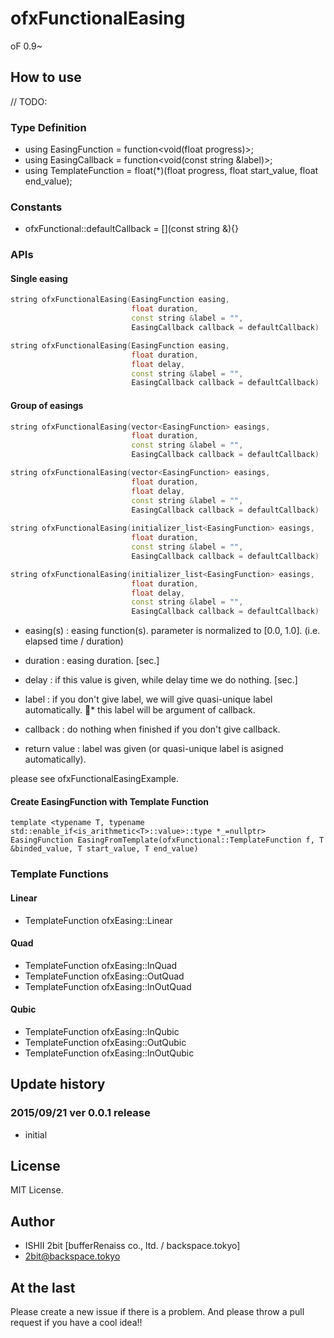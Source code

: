 # ofxFunctionalEasing

oF 0.9~

## How to use
// TODO:

### Type Definition

* using EasingFunction = function<void(float progress)>;
* using EasingCallback = function<void(const string &label)>;
* using TemplateFunction = float(*)(float progress, float start_value, float end_value);

### Constants

* ofxFunctional::defaultCallback = [](const string &){}

### APIs

#### Single easing

```cpp
string ofxFunctionalEasing(EasingFunction easing,
                           float duration,
                           const string &label = "",
                           EasingCallback callback = defaultCallback)

string ofxFunctionalEasing(EasingFunction easing,
                           float duration,
                           float delay,
                           const string &label = "",
                           EasingCallback callback = defaultCallback)
```

#### Group of easings

```cpp
string ofxFunctionalEasing(vector<EasingFunction> easings,
                           float duration,
                           const string &label = "",
                           EasingCallback callback = defaultCallback)

string ofxFunctionalEasing(vector<EasingFunction> easings,
                           float duration,
                           float delay,
                           const string &label = "",
                           EasingCallback callback = defaultCallback)
                           
string ofxFunctionalEasing(initializer_list<EasingFunction> easings,
                           float duration,
                           const string &label = "",
                           EasingCallback callback = defaultCallback)

string ofxFunctionalEasing(initializer_list<EasingFunction> easings,
                           float duration,
                           float delay,
                           const string &label = "",
                           EasingCallback callback = defaultCallback)
```

* easing(s) : easing function(s). parameter is normalized to [0.0, 1.0]. (i.e. elapsed time / duration)
* duration  : easing duration. [sec.]
* delay     : if this value is given, while delay time we do nothing. [sec.]
* label     : if you don't give label, we will give quasi-unique label automatically.
	* this label will be argument of callback.
* callback  : do nothing when finished if you don't give callback.

* return value : label was given (or quasi-unique label is asigned automatically).

please see ofxFunctionalEasingExample.

#### Create EasingFunction with Template Function

	template <typename T, typename std::enable_if<is_arithmetic<T>::value>::type *_=nullptr>
	EasingFunction EasingFromTemplate(ofxFunctional::TemplateFunction f, T &binded_value, T start_value, T end_value)

### Template Functions

#### Linear

* TemplateFunction ofxEasing::Linear

#### Quad

* TemplateFunction ofxEasing::InQuad
* TemplateFunction ofxEasing::OutQuad
* TemplateFunction ofxEasing::InOutQuad

#### Qubic

* TemplateFunction ofxEasing::InQubic
* TemplateFunction ofxEasing::OutQubic
* TemplateFunction ofxEasing::InOutQubic

## Update history

### 2015/09/21 ver 0.0.1 release

* initial

## License

MIT License.

## Author

* ISHII 2bit [bufferRenaiss co., ltd. / backspace.tokyo]
* 2bit@backspace.tokyo

## At the last

Please create a new issue if there is a problem.
And please throw a pull request if you have a cool idea!!

